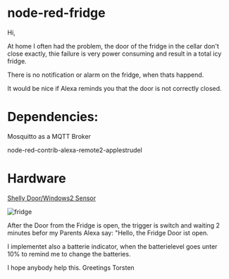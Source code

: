 # node-red-fridge

Hi,

At home I often had the problem, the door of the fridge in the cellar don't close exactly, thie failure is very power consuming and result in a total icy fridge.

There is no notification or alarm on the fridge, when thats happend.

It would be nice if Alexa reminds you that the door is not correctly closed.

# Dependencies:

Mosquitto as a MQTT Broker

node-red-contrib-alexa-remote2-applestrudel

# Hardware

[Shelly Door/Windows2 Sensor](https://www.kab24.de/strom-licht/shelly-doorwindow-2-sensor-drahtloser-intelligenter-tuer-fenstersensor-lux-messung.html)

![fridge](https://github.com/user-attachments/assets/cf6a8556-757c-49e2-a26d-7235f27f4d19)


After the Door from the Fridge is open, the trigger is switch and waiting 2 minutes befor my Parents Alexa say: 
"Hello, the Fridge Door ist open.

I implementet also a batterie indicator, when the batterielevel goes unter 10% to remind me to change the batteries.

I hope anybody help this.
Greetings Torsten

